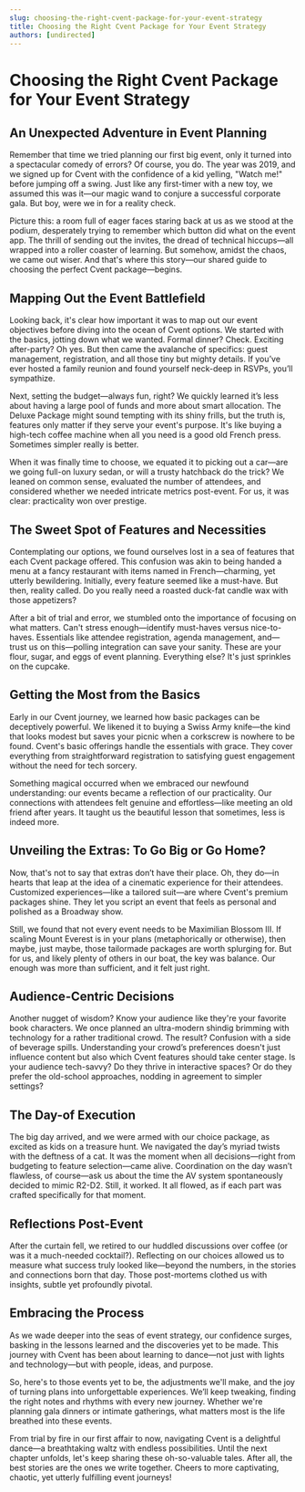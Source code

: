 ```yaml
---
slug: choosing-the-right-cvent-package-for-your-event-strategy
title: Choosing the Right Cvent Package for Your Event Strategy
authors: [undirected]
---
```



# Choosing the Right Cvent Package for Your Event Strategy

## An Unexpected Adventure in Event Planning

Remember that time we tried planning our first big event, only it turned into a spectacular comedy of errors? Of course, you do. The year was 2019, and we signed up for Cvent with the confidence of a kid yelling, "Watch me!" before jumping off a swing. Just like any first-timer with a new toy, we assumed this was it—our magic wand to conjure a successful corporate gala. But boy, were we in for a reality check.

Picture this: a room full of eager faces staring back at us as we stood at the podium, desperately trying to remember which button did what on the event app. The thrill of sending out the invites, the dread of technical hiccups—all wrapped into a roller coaster of learning. But somehow, amidst the chaos, we came out wiser. And that's where this story—our shared guide to choosing the perfect Cvent package—begins.

## Mapping Out the Event Battlefield

Looking back, it's clear how important it was to map out our event objectives before diving into the ocean of Cvent options. We started with the basics, jotting down what we wanted. Formal dinner? Check. Exciting after-party? Oh yes. But then came the avalanche of specifics: guest management, registration, and all those tiny but mighty details. If you’ve ever hosted a family reunion and found yourself neck-deep in RSVPs, you’ll sympathize.

Next, setting the budget—always fun, right? We quickly learned it’s less about having a large pool of funds and more about smart allocation. The Deluxe Package might sound tempting with its shiny frills, but the truth is, features only matter if they serve your event's purpose. It's like buying a high-tech coffee machine when all you need is a good old French press. Sometimes simpler really is better.

When it was finally time to choose, we equated it to picking out a car—are we going full-on luxury sedan, or will a trusty hatchback do the trick? We leaned on common sense, evaluated the number of attendees, and considered whether we needed intricate metrics post-event. For us, it was clear: practicality won over prestige.

## The Sweet Spot of Features and Necessities

Contemplating our options, we found ourselves lost in a sea of features that each Cvent package offered. This confusion was akin to being handed a menu at a fancy restaurant with items named in French—charming, yet utterly bewildering. Initially, every feature seemed like a must-have. But then, reality called. Do you really need a roasted duck-fat candle wax with those appetizers?

After a bit of trial and error, we stumbled onto the importance of focusing on what matters. Can't stress enough—identify must-haves versus nice-to-haves. Essentials like attendee registration, agenda management, and—trust us on this—polling integration can save your sanity. These are your flour, sugar, and eggs of event planning. Everything else? It's just sprinkles on the cupcake.

## Getting the Most from the Basics

Early in our Cvent journey, we learned how basic packages can be deceptively powerful. We likened it to buying a Swiss Army knife—the kind that looks modest but saves your picnic when a corkscrew is nowhere to be found. Cvent's basic offerings handle the essentials with grace. They cover everything from straightforward registration to satisfying guest engagement without the need for tech sorcery.

Something magical occurred when we embraced our newfound understanding: our events became a reflection of our practicality. Our connections with attendees felt genuine and effortless—like meeting an old friend after years. It taught us the beautiful lesson that sometimes, less is indeed more.

## Unveiling the Extras: To Go Big or Go Home?

Now, that's not to say that extras don’t have their place. Oh, they do—in hearts that leap at the idea of a cinematic experience for their attendees. Customized experiences—like a tailored suit—are where Cvent's premium packages shine. They let you script an event that feels as personal and polished as a Broadway show.

Still, we found that not every event needs to be Maximilian Blossom III. If scaling Mount Everest is in your plans (metaphorically or otherwise), then maybe, just maybe, those tailormade packages are worth splurging for. But for us, and likely plenty of others in our boat, the key was balance. Our enough was more than sufficient, and it felt just right.

## Audience-Centric Decisions

Another nugget of wisdom? Know your audience like they're your favorite book characters. We once planned an ultra-modern shindig brimming with technology for a rather traditional crowd. The result? Confusion with a side of beverage spills. Understanding your crowd’s preferences doesn't just influence content but also which Cvent features should take center stage. Is your audience tech-savvy? Do they thrive in interactive spaces? Or do they prefer the old-school approaches, nodding in agreement to simpler settings?

## The Day-of Execution

The big day arrived, and we were armed with our choice package, as excited as kids on a treasure hunt. We navigated the day’s myriad twists with the deftness of a cat. It was the moment when all decisions—right from budgeting to feature selection—came alive. Coordination on the day wasn’t flawless, of course—ask us about the time the AV system spontaneously decided to mimic R2-D2. Still, it worked. It all flowed, as if each part was crafted specifically for that moment.

## Reflections Post-Event

After the curtain fell, we retired to our huddled discussions over coffee (or was it a much-needed cocktail?). Reflecting on our choices allowed us to measure what success truly looked like—beyond the numbers, in the stories and connections born that day. Those post-mortems clothed us with insights, subtle yet profoundly pivotal.

## Embracing the Process

As we wade deeper into the seas of event strategy, our confidence surges, basking in the lessons learned and the discoveries yet to be made. This journey with Cvent has been about learning to dance—not just with lights and technology—but with people, ideas, and purpose.

So, here's to those events yet to be, the adjustments we'll make, and the joy of turning plans into unforgettable experiences. We’ll keep tweaking, finding the right notes and rhythms with every new journey. Whether we're planning gala dinners or intimate gatherings, what matters most is the life breathed into these events.

From trial by fire in our first affair to now, navigating Cvent is a delightful dance—a breathtaking waltz with endless possibilities. Until the next chapter unfolds, let's keep sharing these oh-so-valuable tales. After all, the best stories are the ones we write together. Cheers to more captivating, chaotic, yet utterly fulfilling event journeys!
```
